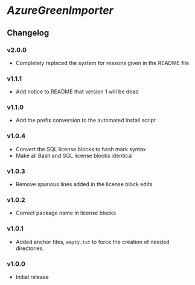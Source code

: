 # _AzureGreenImporter_

## Changelog

### v2.0.0

- Completely replaced the system for reasons given in the README file

### v1.1.1

- Add notice to README that version 1 will be dead

### v1.1.0

- Add the prefix conversion to the automated Install script

### v1.0.4

- Convert the SQL license blocks to hash mark syntax
- Make all Bash and SQL license blocks identical

### v1.0.3

- Remove spurious lines added in the license block edits

### v1.0.2

- Correct package name in license blocks

### v1.0.1

- Added anchor files, `empty.txt` to force the creation of needed directories.

### v1.0.0

- Initial release


